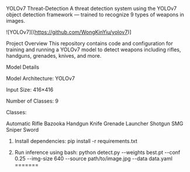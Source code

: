 YOLOv7 Threat-Detection
A threat detection system using the YOLOv7 object detection framework — trained to recognize 9 types of weapons in images.

![YOLOv7][(https://github.com/WongKinYiu/yolov7)]

Project Overview
This repository contains code and configuration for training and running a YOLOv7 model to detect weapons including rifles, handguns, grenades, knives, and more.

Model Details

Model Architecture: YOLOv7

Input Size: 416×416

Number of Classes: 9

Classes:

Automatic Rifle
Bazooka
Handgun
Knife
Grenade Launcher
Shotgun
SMG
Sniper
Sword
1. Install dependencies:
   pip install -r requirements.txt

2. Run inference using bash:
   python detect.py --weights best.pt --conf 0.25 --img-size 640 --source path/to/image.jpg --data data.yaml
=======

